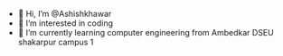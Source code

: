 - 👋 Hi, I’m @Ashishkhawar
- 👀 I’m interested in coding 
- 🌱 I’m currently learning computer engineering from Ambedkar DSEU shakarpur campus 1


<!---
Ashishkhawar/Ashishkhawar is a ✨ special ✨ repository because its `README.md` (this file) appears on your GitHub profile.
You can click the Preview link to take a look at your changes.
--->
